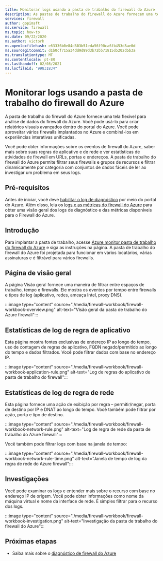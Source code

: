 ```yaml
---
title: Monitorar logs usando a pasta de trabalho do firewall do Azure
description: As pastas de trabalho do firewall do Azure fornecem uma tela flexível para a análise de dados do firewall do Azure e a criação de relatórios visuais avançados dentro do portal do Azure.
services: firewall
author: gopimsft
ms.service: firewall
ms.topic: how-to
ms.date: 09/22/2020
ms.author: victorh
ms.openlocfilehash: e63336b0e84d303b51eda56f90ca6fb453d8ae0d
ms.sourcegitcommit: d1b0cf715a34dd9d89d3b72bb71815d5202d5b3a
ms.translationtype: MT
ms.contentlocale: pt-BR
ms.lasthandoff: 02/08/2021
ms.locfileid: "99831834"
---
```

# <a name="monitor-logs-using-azure-firewall-workbook"></a>Monitorar logs usando a pasta de trabalho do firewall do Azure

A pasta de trabalho do firewall do Azure fornece uma tela flexível para análise de dados do firewall do Azure. Você pode usá-lo para criar relatórios visuais avançados dentro do portal do Azure. Você pode aproveitar vários firewalls implantados no Azure e combiná-los em experiências interativas unificadas.

Você pode obter informações sobre os eventos de firewall do Azure, saber mais sobre suas regras de aplicativo e de rede e ver estatísticas de atividades de firewall em URLs, portas e endereços. A pasta de trabalho do firewall do Azure permite filtrar seus firewalls e grupos de recursos e filtrar dinamicamente por categoria com conjuntos de dados fáceis de ler ao investigar um problema em seus logs. 

## <a name="prerequisites"></a>Pré-requisitos

Antes de iniciar, você deve [habilitar o log de diagnóstico](firewall-diagnostics.md#enable-diagnostic-logging-through-the-azure-portal) por meio do portal do Azure. Além disso, leia os [logs e as métricas do firewall do Azure](logs-and-metrics.md) para obter uma visão geral dos logs de diagnóstico e das métricas disponíveis para o Firewall do Azure.

## <a name="get-started"></a>Introdução

Para implantar a pasta de trabalho, acesse [Azure monitor pasta de trabalho do firewall do Azure](https://github.com/Azure/Azure-Network-Security/tree/master/Azure%20Firewall/Workbook%20-%20Azure%20Firewall%20Monitor%20Workbook) e siga as instruções na página. A pasta de trabalho do firewall do Azure foi projetada para funcionar em vários locatários, várias assinaturas e é filtrável para vários firewalls.

## <a name="overview-page"></a>Página de visão geral

A página Visão geral fornece uma maneira de filtrar entre espaços de trabalho, tempo e firewalls. Ele mostra os eventos por tempo entre firewalls e tipos de log (aplicativo, redes, ameaça Intel, proxy DNS).

:::image type="content" source="./media/firewall-workbook/firewall-workbook-overview.png" alt-text="Visão geral da pasta de trabalho do Azure firewall":::

## <a name="application-rule-log-statistics"></a>Estatísticas de log de regra de aplicativo

Esta página mostra fontes exclusivas de endereço IP ao longo do tempo, uso de contagem de regras de aplicativo, FQDN negado/permitido ao longo do tempo e dados filtrados. Você pode filtrar dados com base no endereço IP.

:::image type="content" source="./media/firewall-workbook/firewall-workbook-application-rule.png" alt-text="Log de regras do aplicativo de pasta de trabalho do firewall":::

## <a name="network-rule-log-statistics"></a>Estatísticas de log de regra de rede

Esta página fornece uma ação de exibição por regra – permitir/negar, porta de destino por IP e DNAT ao longo do tempo. Você também pode filtrar por ação, porta e tipo de destino.

:::image type="content" source="./media/firewall-workbook/firewall-workbook-network-rule.png" alt-text="Log de regra de rede da pasta de trabalho do Azure firewall":::

Você também pode filtrar logs com base na janela de tempo:

:::image type="content" source="./media/firewall-workbook/firewall-workbook-network-rule-time.png" alt-text="Janela de tempo de log da regra de rede do Azure firewall":::

## <a name="investigations"></a>Investigações

Você pode examinar os logs e entender mais sobre o recurso com base no endereço IP de origem. Você pode obter informações como nome da máquina virtual e nome da interface de rede. É simples filtrar para o recurso dos logs.

:::image type="content" source="./media/firewall-workbook/firewall-workbook-investigation.png" alt-text="Investigação da pasta de trabalho do firewall do Azure":::

## <a name="next-steps"></a>Próximas etapas

- Saiba mais sobre o [diagnóstico de firewall do Azure](firewall-diagnostics.md)
